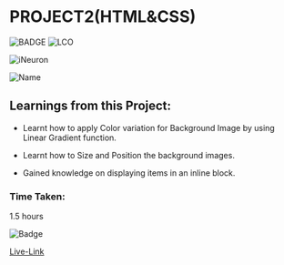 # PROJECT2(HTML&CSS)
![BADGE](https://img.shields.io/badge/Project2-HTML%26CSS-blue)
![LCO](https://img.shields.io/badge/WEB%20DEVELOPMENT-LCO-success)

![iNeuron](https://img.shields.io/badge/iNeuron-Course-important)

![Name](https://img.shields.io/badge/-Shravya%20Sarugu-ff69b4)

##  Learnings from this Project:

- Learnt how to apply Color variation for Background Image by using Linear Gradient function.

- Learnt how to Size and Position the background images.

- Gained knowledge on displaying items in an inline block.

### Time Taken: 
1.5 hours

![Badge](https://img.shields.io/badge/-Below%20is%20the%20Live--Link-informational)

[Live-Link](https://project2-htmlcss.netlify.app/)


